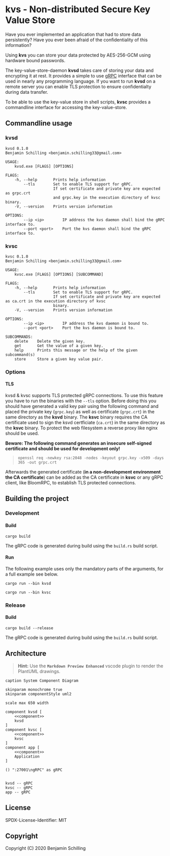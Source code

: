 # kvs - Non-distributed Secure Key Value Store

Have you ever implemented an application that had to store data persistently?
Have you ever been afraid of the confidentiality of this information?

Using **kvs** you can store your data protected by AES-256-GCM using hardware bound passwords.

The key-value-store-daemon **kvsd** takes care of storing your data and encrypting it at rest.
It provides a simple to use [gRPC](https://gRPC.io) interface that can be used in nearly any programming language.
If you want to run **kvsd** on a remote server you can enable TLS protection to ensure confidentialty during data transfer.

To be able to use the key-value store in shell scripts, **kvsc** provides a commandline interface for accessing the key-value-store.

## Commandline usage

### kvsd

```
kvsd 0.1.0
Benjamin Schilling <benjamin.schilling33@gmail.com>

USAGE:
    kvsd.exe [FLAGS] [OPTIONS]

FLAGS:
    -h, --help       Prints help information
        --tls        Set to enable TLS support for gRPC.
                     If set certificate and private key are expected as grpc.crt
                     and grpc.key in the execution directory of kvsc binary.
    -V, --version    Prints version information

OPTIONS:
        --ip <ip>        IP address the kvs daemon shall bind the gRPC interface to.
        --port <port>    Port the kvs daemon shall bind the gRPC interface to.
```

### kvsc

```
kvsc 0.1.0
Benjamin Schilling <benjamin.schilling33@gmail.com>

USAGE:
    kvsc.exe [FLAGS] [OPTIONS] [SUBCOMMAND]

FLAGS:
    -h, --help       Prints help information
        --tls        Set to enable TLS support for gRPC.
                     If set certificate and private key are expected as ca.crt in the execution directory of kvsc
                     binary.
    -V, --version    Prints version information

OPTIONS:
        --ip <ip>        IP address the kvs daemon is bound to.
        --port <port>    Port the kvs daemon is bound to.

SUBCOMMANDS:
    delete    Delete the given key.
    get       Get the value of a given key.
    help      Prints this message or the help of the given subcommand(s)
    store     Store a given key value pair.
```

### Options

#### TLS

kvsd & kvsc supports TLS protected gRPC connections. 
To use this feature you have to run the binaries with the `--tls` option.
Before doing this you should have generated a valid key pair using the following command and placed the private key (`grpc.key`) as well as certificate (`grpc.crt`) in the same directory as the **ksvd** binary.
The **ksvc** binary requires the CA certificate used to sign the ksvd certficiate (`ca.crt`) in the same directory as the **ksvc** binary.
To  protect the web filesystem a reverse proxy like nginx should be used.

**Beware: The following command generates an insecure self-signed certificate and should be used for development only!**

> `openssl req -newkey rsa:2048 -nodes -keyout grpc.key -x509 -days 365 -out grpc.crt`

Afterwards the generated certificate (**in a non-development environment the CA certificate**) can be added as the CA certificate in **ksvc** or any gRPC client, like BloomRPC, to establish TLS protected connections.

## Building the project

### Development

#### Build

`cargo build`

The gRPC code is generated during build using the `build.rs` build script.

#### Run

The following example uses only the mandatory parts of the arguments, for a full example see below.

`cargo run --bin kvsd`

`cargo run --bin kvsc`

### Release

#### Build

`cargo build --release`

The gRPC code is generated during build using the `build.rs` build script.

## Architecture

> **Hint:**
> Use the **`Markdown Preview Enhanced`** vscode plugin to render the PlantUML drawings.

```puml
caption System Component Diagram

skinparam monochrome true
skinparam componentStyle uml2

scale max 650 width

component kvsd [
    <<component>>
    kvsd
]
component kvsc [
    <<component>>
    kvsc
]
component app [
    <<component>>
    Application
]

() ":27001\ngRPC" as gRPC


kvsd -- gRPC
kvsc -- gRPC
app -- gRPC

```

## License

SPDX-License-Identifier: MIT

## Copyright 

Copyright (C) 2020 Benjamin Schilling